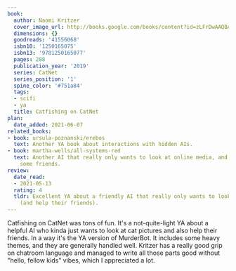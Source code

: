 ```yaml
---
book:
  author: Naomi Kritzer
  cover_image_url: http://books.google.com/books/content?id=zLFrDwAAQBAJ&printsec=frontcover&img=1&zoom=1&edge=curl&source=gbs_api
  dimensions: {}
  goodreads: '41556068'
  isbn10: '1250165075'
  isbn13: '9781250165077'
  pages: 288
  publication_year: '2019'
  series: CatNet
  series_position: '1'
  spine_color: '#751a84'
  tags:
  - scifi
  - ya
  title: Catfishing on CatNet
plan:
  date_added: 2021-06-07
related_books:
- book: ursula-poznanski/erebos
  text: Another YA book about interactions with hidden AIs.
- book: martha-wells/all-systems-red
  text: Another AI that really only wants to look at online media, and maybe help
    some friends.
review:
  date_read:
  - 2021-05-13
  rating: 4
  tldr: Excellent YA about a friendly AI that really only wants to look at cat pictures
    (and help their friends).
---
```


Catfishing on CatNet was tons of fun. It's a not-quite-light YA about a helpful AI who kinda just wants to look at cat
pictures and also help their friends. In a way it's the YA version of MurderBot. It includes some heavy themes, and they
are generally handled well. Kritzer has a really good grip on chatroom language and managed to write all those parts
good without "hello, fellow kids" vibes, which I appreciated a lot.
